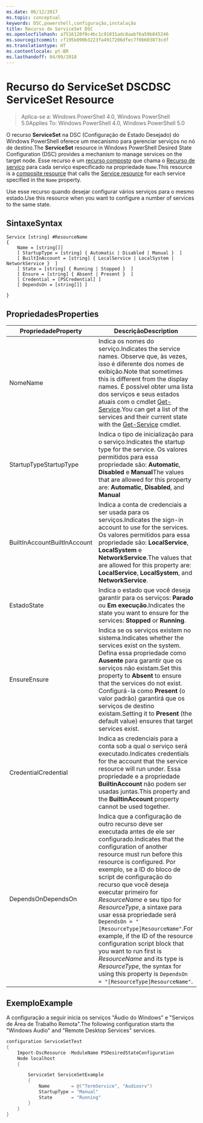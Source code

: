 ```yaml
---
ms.date: 06/12/2017
ms.topic: conceptual
keywords: DSC,powershell,configuração,instalação
title: Recurso do ServiceSet DSC
ms.openlocfilehash: a7516120f0c4bc1c91031adc8aabf6a59b845246
ms.sourcegitcommit: cf195b090b3223fa4917206dfec7f0b603873cdf
ms.translationtype: HT
ms.contentlocale: pt-BR
ms.lasthandoff: 04/09/2018
---
```

# <a name="dsc-serviceset-resource"></a><span data-ttu-id="bfd71-103">Recurso do ServiceSet DSC</span><span class="sxs-lookup"><span data-stu-id="bfd71-103">DSC ServiceSet Resource</span></span>

> <span data-ttu-id="bfd71-104">Aplica-se a: Windows PowerShell 4.0, Windows PowerShell 5.0</span><span class="sxs-lookup"><span data-stu-id="bfd71-104">Applies To: Windows PowerShell 4.0, Windows PowerShell 5.0</span></span>


<span data-ttu-id="bfd71-105">O recurso **ServiceSet** na DSC (Configuração de Estado Desejado) do Windows PowerShell oferece um mecanismo para gerenciar serviços no nó de destino.</span><span class="sxs-lookup"><span data-stu-id="bfd71-105">The **ServiceSet** resource in Windows PowerShell Desired State Configuration (DSC) provides a mechanism to manage services on the target node.</span></span> <span data-ttu-id="bfd71-106">Esse recurso é um [recurso composto](authoringResourceComposite.md) que chama o [Recurso de serviço](serviceResource.md) para cada serviço especificado na propriedade `Name`.</span><span class="sxs-lookup"><span data-stu-id="bfd71-106">This resource is a [composite resource](authoringResourceComposite.md) that calls the [Service resource](serviceResource.md) for each service specified in the `Name` property.</span></span>

<span data-ttu-id="bfd71-107">Use esse recurso quando desejar configurar vários serviços para o mesmo estado.</span><span class="sxs-lookup"><span data-stu-id="bfd71-107">Use this resource when you want to configure a number of services to the same state.</span></span>

## <a name="syntax"></a><span data-ttu-id="bfd71-108">Sintaxe</span><span class="sxs-lookup"><span data-stu-id="bfd71-108">Syntax</span></span>

```
Service [string] #ResourceName
{
    Name = [string[]]
    [ StartupType = [string] { Automatic | Disabled | Manual }  ]
    [ BuiltInAccount = [string] { LocalService | LocalSystem | NetworkService }  ]
    [ State = [string] { Running | Stopped }  ]
    [ Ensure = [string] { Absent | Present }  ]
    [ Credential = [PSCredential] ]
    [ DependsOn = [string[]] ]

}
```

## <a name="properties"></a><span data-ttu-id="bfd71-109">Propriedades</span><span class="sxs-lookup"><span data-stu-id="bfd71-109">Properties</span></span>

|  <span data-ttu-id="bfd71-110">Propriedade</span><span class="sxs-lookup"><span data-stu-id="bfd71-110">Property</span></span>  |  <span data-ttu-id="bfd71-111">Descrição</span><span class="sxs-lookup"><span data-stu-id="bfd71-111">Description</span></span>   |
|---|---|
| <span data-ttu-id="bfd71-112">Nome</span><span class="sxs-lookup"><span data-stu-id="bfd71-112">Name</span></span>| <span data-ttu-id="bfd71-113">Indica os nomes do serviço.</span><span class="sxs-lookup"><span data-stu-id="bfd71-113">Indicates the service names.</span></span> <span data-ttu-id="bfd71-114">Observe que, às vezes, isso é diferente dos nomes de exibição.</span><span class="sxs-lookup"><span data-stu-id="bfd71-114">Note that sometimes this is different from the display names.</span></span> <span data-ttu-id="bfd71-115">É possível obter uma lista dos serviços e seus estados atuais com o cmdlet [Get-Service](https://technet.microsoft.com/library/hh849804.aspx).</span><span class="sxs-lookup"><span data-stu-id="bfd71-115">You can get a list of the services and their current state with the [Get-Service](https://technet.microsoft.com/library/hh849804.aspx) cmdlet.</span></span>|
| <span data-ttu-id="bfd71-116">StartupType</span><span class="sxs-lookup"><span data-stu-id="bfd71-116">StartupType</span></span>| <span data-ttu-id="bfd71-117">Indica o tipo de inicialização para o serviço.</span><span class="sxs-lookup"><span data-stu-id="bfd71-117">Indicates the startup type for the service.</span></span> <span data-ttu-id="bfd71-118">Os valores permitidos para essa propriedade são: **Automatic**, **Disabled** e **Manual**</span><span class="sxs-lookup"><span data-stu-id="bfd71-118">The values that are allowed for this property are: **Automatic**, **Disabled**, and **Manual**</span></span>|
| <span data-ttu-id="bfd71-119">BuiltInAccount</span><span class="sxs-lookup"><span data-stu-id="bfd71-119">BuiltInAccount</span></span>| <span data-ttu-id="bfd71-120">Indica a conta de credenciais a ser usada para os serviços.</span><span class="sxs-lookup"><span data-stu-id="bfd71-120">Indicates the sign-in account to use for the services.</span></span> <span data-ttu-id="bfd71-121">Os valores permitidos para essa propriedade são: **LocalService**, **LocalSystem** e **NetworkService**.</span><span class="sxs-lookup"><span data-stu-id="bfd71-121">The values that are allowed for this property are: **LocalService**, **LocalSystem**, and **NetworkService**.</span></span>|
| <span data-ttu-id="bfd71-122">Estado</span><span class="sxs-lookup"><span data-stu-id="bfd71-122">State</span></span>| <span data-ttu-id="bfd71-123">Indica o estado que você deseja garantir para os serviços: **Parado** ou **Em execução**.</span><span class="sxs-lookup"><span data-stu-id="bfd71-123">Indicates the state you want to ensure for the services: **Stopped** or **Running**.</span></span>|
| <span data-ttu-id="bfd71-124">Ensure</span><span class="sxs-lookup"><span data-stu-id="bfd71-124">Ensure</span></span>| <span data-ttu-id="bfd71-125">Indica se os serviços existem no sistema.</span><span class="sxs-lookup"><span data-stu-id="bfd71-125">Indicates whether the services exist on the system.</span></span> <span data-ttu-id="bfd71-126">Defina essa propriedade como **Ausente** para garantir que os serviços não existam.</span><span class="sxs-lookup"><span data-stu-id="bfd71-126">Set this property to **Absent** to ensure that the services do not exist.</span></span> <span data-ttu-id="bfd71-127">Configurá-la como **Present** (o valor padrão) garantirá que os serviços de destino existam.</span><span class="sxs-lookup"><span data-stu-id="bfd71-127">Setting it to **Present** (the default value) ensures that target services exist.</span></span>|
| <span data-ttu-id="bfd71-128">Credential</span><span class="sxs-lookup"><span data-stu-id="bfd71-128">Credential</span></span>| <span data-ttu-id="bfd71-129">Indica as credenciais para a conta sob a qual o serviço será executado.</span><span class="sxs-lookup"><span data-stu-id="bfd71-129">Indicates credentials for the account that the service resource will run under.</span></span> <span data-ttu-id="bfd71-130">Essa propriedade e a propriedade **BuiltinAccount** não podem ser usadas juntas.</span><span class="sxs-lookup"><span data-stu-id="bfd71-130">This property and the **BuiltinAccount** property cannot be used together.</span></span>|
| <span data-ttu-id="bfd71-131">DependsOn</span><span class="sxs-lookup"><span data-stu-id="bfd71-131">DependsOn</span></span>| <span data-ttu-id="bfd71-132">Indica que a configuração de outro recurso deve ser executada antes de ele ser configurado.</span><span class="sxs-lookup"><span data-stu-id="bfd71-132">Indicates that the configuration of another resource must run before this resource is configured.</span></span> <span data-ttu-id="bfd71-133">Por exemplo, se a ID do bloco de script de configuração do recurso que você deseja executar primeiro for *ResourceName* e seu tipo for *ResourceType*, a sintaxe para usar essa propriedade será `DependsOn = "[ResourceType]ResourceName"`.</span><span class="sxs-lookup"><span data-stu-id="bfd71-133">For example, if the ID of the resource configuration script block that you want to run first is *ResourceName* and its type is *ResourceType*, the syntax for using this property is `DependsOn = "[ResourceType]ResourceName"`.</span></span>|



## <a name="example"></a><span data-ttu-id="bfd71-134">Exemplo</span><span class="sxs-lookup"><span data-stu-id="bfd71-134">Example</span></span>

<span data-ttu-id="bfd71-135">A configuração a seguir inicia os serviços "Áudio do Windows" e "Serviços de Área de Trabalho Remota".</span><span class="sxs-lookup"><span data-stu-id="bfd71-135">The following configuration starts the "Windows Audio" and "Remote Desktop Services" services.</span></span>

```powershell
configuration ServiceSetTest
{
    Import-DscResource -ModuleName PSDesiredStateConfiguration
    Node localhost
    {

        ServiceSet ServiceSetExample
        {
            Name        = @("TermService", "Audiosrv")
            StartupType = "Manual"
            State       = "Running"
        }
    }
}
```